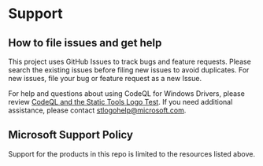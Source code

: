 # Support

## How to file issues and get help  

This project uses GitHub Issues to track bugs and feature requests. Please search the existing 
issues before filing new issues to avoid duplicates.  For new issues, file your bug or 
feature request as a new Issue.

For help and questions about using CodeQL for Windows Drivers, please review [CodeQL and the Static Tools Logo Test](https://docs.microsoft.com/en-us/windows-hardware/drivers/devtest/static-tools-and-codeql).  If you need additional assistance, please contact stlogohelp@microsoft.com.

## Microsoft Support Policy  

Support for the products in this repo is limited to the resources listed above.
